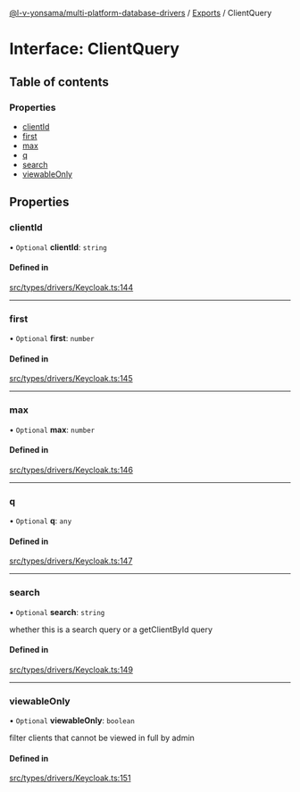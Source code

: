 [@l-v-yonsama/multi-platform-database-drivers](../README.md) / [Exports](../modules.md) / ClientQuery

# Interface: ClientQuery

## Table of contents

### Properties

- [clientId](ClientQuery.md#clientid)
- [first](ClientQuery.md#first)
- [max](ClientQuery.md#max)
- [q](ClientQuery.md#q)
- [search](ClientQuery.md#search)
- [viewableOnly](ClientQuery.md#viewableonly)

## Properties

### clientId

• `Optional` **clientId**: `string`

#### Defined in

[src/types/drivers/Keycloak.ts:144](https://github.com/l-v-yonsama/db-drivers/blob/42f137df97a3cc9e753f1ca15a547bb41abc83fa/src/types/drivers/Keycloak.ts#L144)

___

### first

• `Optional` **first**: `number`

#### Defined in

[src/types/drivers/Keycloak.ts:145](https://github.com/l-v-yonsama/db-drivers/blob/42f137df97a3cc9e753f1ca15a547bb41abc83fa/src/types/drivers/Keycloak.ts#L145)

___

### max

• `Optional` **max**: `number`

#### Defined in

[src/types/drivers/Keycloak.ts:146](https://github.com/l-v-yonsama/db-drivers/blob/42f137df97a3cc9e753f1ca15a547bb41abc83fa/src/types/drivers/Keycloak.ts#L146)

___

### q

• `Optional` **q**: `any`

#### Defined in

[src/types/drivers/Keycloak.ts:147](https://github.com/l-v-yonsama/db-drivers/blob/42f137df97a3cc9e753f1ca15a547bb41abc83fa/src/types/drivers/Keycloak.ts#L147)

___

### search

• `Optional` **search**: `string`

whether this is a search query or a getClientById query

#### Defined in

[src/types/drivers/Keycloak.ts:149](https://github.com/l-v-yonsama/db-drivers/blob/42f137df97a3cc9e753f1ca15a547bb41abc83fa/src/types/drivers/Keycloak.ts#L149)

___

### viewableOnly

• `Optional` **viewableOnly**: `boolean`

filter clients that cannot be viewed in full by admin

#### Defined in

[src/types/drivers/Keycloak.ts:151](https://github.com/l-v-yonsama/db-drivers/blob/42f137df97a3cc9e753f1ca15a547bb41abc83fa/src/types/drivers/Keycloak.ts#L151)
